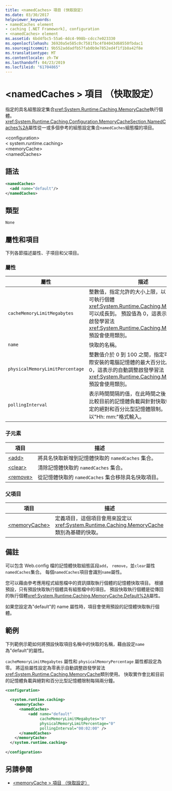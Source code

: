 ```yaml
---
title: <namedCaches> 項目 (快取設定)
ms.date: 03/30/2017
helpviewer_keywords:
- namedCaches element
- caching [.NET Framework], configuration
- <namedCaches> element
ms.assetid: 6bd4fbc5-55a6-4dc4-998b-cdcc7e023330
ms.openlocfilehash: 36920a5e585c0c7581fbc4f84043d68550fbdac1
ms.sourcegitcommit: 9b552addadfb57fab0b9e7852ed4f1f1b8a42f8e
ms.translationtype: MT
ms.contentlocale: zh-TW
ms.lasthandoff: 04/23/2019
ms.locfileid: "61704865"
---
```

# <a name="namedcaches-element-cache-settings"></a>\<namedCaches > 項目 （快取設定）
指定的具名組態設定集合<xref:System.Runtime.Caching.MemoryCache>執行個體。 <xref:System.Runtime.Caching.Configuration.MemoryCacheSection.NamedCaches%2A>屬性從一或多個參考的組態設定集合`namedCaches`組態檔的項目。  
  
 \<configuration>  
\< system.runtime.caching>  
\<memoryCache>  
\<namedCaches>  
  
## <a name="syntax"></a>語法  
  
```xml  
<namedCaches>  
  <add name="default"/>   
</namedCaches>  
```  
  
## <a name="type"></a>類型  
 `None`  
  
## <a name="attributes-and-elements"></a>屬性和項目  
 下列各節描述屬性、子項目和父項目。  
  
### <a name="attributes"></a>屬性  
  
|屬性|描述|  
|---------------|-----------------|  
|`cacheMemoryLimitMegabytes`|整數值，指定允許的大小上限，以 mb 為單位，可執行個體<xref:System.Runtime.Caching.MemoryCache>可以成長到。 預設值為 0，這表示的自動調整啟發學習法<xref:System.Runtime.Caching.MemoryCache>預設會使用類別。|  
|`name`|快取的名稱。|  
|`physicalMemoryLimitPercentage`|整數值介於 0 到 100 之間，指定可供快取的實際安裝的電腦記憶體的最大百分比。 預設值為 0，這表示的自動調整啟發學習法<xref:System.Runtime.Caching.MemoryCache>預設會使用類別。|  
|`pollingInterval`|表示時間間隔的值，在此時間之後，快取實作會比較目前的記憶體負載與針對快取執行個體所設定的絕對和百分比型記憶體限制。 這個值是以"Hh: mm:"格式輸入。|  
  
### <a name="child-elements"></a>子元素  
  
|項目|描述|  
|-------------|-----------------|  
|[\<add>](../../../../../docs/framework/configure-apps/file-schema/runtime/add-element-for-namedcaches.md)|將具名快取新增到記憶體快取的 `namedCaches` 集合。|  
|[\<clear>](../../../../../docs/framework/configure-apps/file-schema/runtime/clear-element-for-namedcaches.md)|清除記憶體快取的 `namedCaches` 集合。|  
|[\<remove>](../../../../../docs/framework/configure-apps/file-schema/runtime/remove-element-for-namedcaches.md)|從記憶體快取的 `namedCaches` 集合移除具名快取項目。|  
  
### <a name="parent-elements"></a>父項目  
  
|項目|描述|  
|-------------|-----------------|  
|[\<memoryCache>](../../../../../docs/framework/configure-apps/file-schema/runtime/memorycache-element-cache-settings.md)|定義項目，這個項目會用來設定以 <xref:System.Runtime.Caching.MemoryCache> 類別為基礎的快取。|  
  
## <a name="remarks"></a>備註  
 可以包含 Web.config 檔的記憶體快取組態區段`add`， `remove`，並`clear`屬性`namedCaches`集合。 每個`namedCaches`項目會識別`name`屬性。  
  
 您可以藉由參考應用程式組態檔中的資訊擷取執行個體的記憶體快取項目。 根據預設，只有預設快取執行個體具有組態檔中的項目。 預設快取執行個體是從傳回的執行個體<xref:System.Runtime.Caching.MemoryCache.Default%2A>屬性。  
  
 如果您設定為"default"的 name 屬性時，項目會使用預設的記憶體快取執行個體。  
  
## <a name="example"></a>範例  
 下列範例示範如何將預設快取項目名稱中的快取的名稱，藉由設定`name`為"default"的屬性。  
  
 `cacheMemoryLimitMegabytes` 屬性和 `physicalMemoryPercentage` 屬性都設定為零。 將這些屬性設定為零表示自動調整啟發學習法<xref:System.Runtime.Caching.MemoryCache>類別使用。 快取實作會比較目前的記憶體負載與絕對和百分比型記憶體限制每隔兩分鐘。  
  
```xml  
<configuration>  
  
  <system.runtime.caching>  
    <memoryCache>  
      <namedCaches>  
          <add name="default"   
               cacheMemoryLimitMegabytes="0"   
               physicalMemoryLimitPercentage="0"  
               pollingInterval="00:02:00" />  
      </namedCaches>  
    </memoryCache>  
  </system.runtime.caching>  
  
</configuration>  
```  
  
## <a name="see-also"></a>另請參閱

- [\<memoryCache > 項目 （快取設定）](../../../../../docs/framework/configure-apps/file-schema/runtime/memorycache-element-cache-settings.md)
